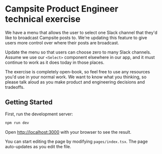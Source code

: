 # Campsite Product Engineer technical exercise

We have a menu that allows the user to select one Slack channel that they'd like to broadcast Campsite posts to. We're updating this feature to give users more control over where their posts are broadcast.

Update the menu so that users can choose zero to many Slack channels. Assume we use our `<Select>` component elsewhere in our app, and it must continue to work as it does today in those places.

The exercise is completely open-book, so feel free to use any resources you'd use in your normal work. We want to know what you thinking, so please talk aloud as you make product and engineering decisions and tradeoffs.

## Getting Started

First, run the development server:

```bash
npm run dev
```

Open [http://localhost:3000](http://localhost:3000) with your browser to see the result.

You can start editing the page by modifying `pages/index.tsx`. The page auto-updates as you edit the file.
